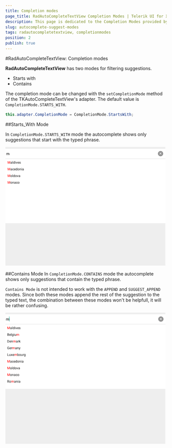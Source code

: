 ```yaml
---
title: Completion modes
page_title: RadAutoCompleteTextView Completion Modes | Telerik UI for Xamarin.Android Documentation
description: This page is dedicated to the Completion Modes provided by the RadAutoCompleteTextView control.
slug: autocomplete-suggest-modes
tags: radautocompletetextview, completionmodes
position: 2
publish: true
---
```


#RadAutoCompleteTextView: Completion modes

**RadAutoCompleteTextView** has two modes for filtering suggestions. 

- Starts with
- Contains

The completion mode can be changed with the `setCompletionMode` method of the TKAutoCompleteTextView's adapter. The default value is `CompletionMode.STARTS_WITH`.


```C#
this.adapter.CompletionMode = CompletionMode.StartsWith;
```

##Starts_With Mode

In `CompletionMode.STARTS_WITH` mode the autocomplete shows only suggestions that start with the typed phrase.

![TelerikUI-AutoComplete-Completion-Modes](images/autocomplete-starts-with.png "Starts with mode")

##Contains Mode
In `CompletionMode.CONTAINS` mode the autocomplete shows only suggestions that contain the typed phrase.

`Contains Mode` is not intended to work with the `APPEND` and  `SUGGEST_APPEND` modes. Since both these modes append the rest of the suggestion to the typed text, the combination between these modes won't be helpfull, it will be rather confusing. 

![TelerikUI-AutoComplete-Completion-Modes](images/autocomplete-contains.png "Contains mode")
